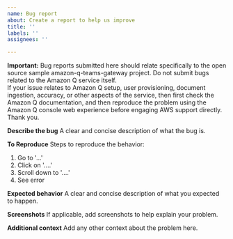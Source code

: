 ```yaml
---
name: Bug report
about: Create a report to help us improve
title: ''
labels: ''
assignees: ''

---
```


**Important:** Bug reports submitted here should relate specifically to the open source sample amazon-q-teams-gateway project. Do not submit bugs related to the Amazon Q service itself.  
If your issue relates to Amazon Q setup, user provisioning, document ingestion, accuracy, or other aspects of the service, then first check the Amazon Q documentation, and then reproduce the problem using the Amazon Q console web experience before engaging AWS support directly. Thank you.  

**Describe the bug**
A clear and concise description of what the bug is.

**To Reproduce**
Steps to reproduce the behavior:
1. Go to '...'
2. Click on '....'
3. Scroll down to '....'
4. See error

**Expected behavior**
A clear and concise description of what you expected to happen.

**Screenshots**
If applicable, add screenshots to help explain your problem.

**Additional context**
Add any other context about the problem here.
